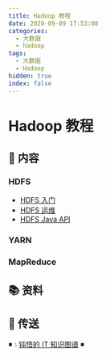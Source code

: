 ```yaml
---
title: Hadoop 教程
date: 2020-09-09 17:53:08
categories:
  - 大数据
  - hadoop
tags:
  - 大数据
  - Hadoop
hidden: true
index: false
---
```


# Hadoop 教程

## 📖 内容

### HDFS

- [HDFS 入门](01.hdfs/01.HDFS入门.md)
- [HDFS 运维](01.hdfs/02.HDFS运维.md)
- [HDFS Java API](01.hdfs/03.HDFSJavaApi.md)

### YARN

### MapReduce

## 📚 资料

## 🚪 传送

◾ 💧 [钝悟的 IT 知识图谱](https://dunwu.github.io/) ◾